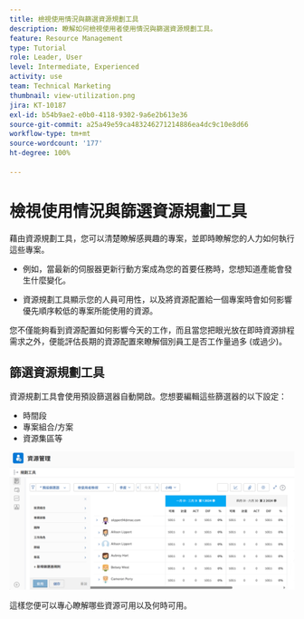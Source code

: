 ```yaml
---
title: 檢視使用情況與篩選資源規劃工具
description: 瞭解如何檢視使用者使用情況與篩選資源規劃工具。
feature: Resource Management
type: Tutorial
role: Leader, User
level: Intermediate, Experienced
activity: use
team: Technical Marketing
thumbnail: view-utilization.png
jira: KT-10187
exl-id: b54b9ae2-e0b0-4118-9302-9a6e2b613e36
source-git-commit: a25a49e59ca483246271214886ea4dc9c10e8d66
workflow-type: tm+mt
source-wordcount: '177'
ht-degree: 100%

---
```


# 檢視使用情況與篩選資源規劃工具

藉由資源規劃工具，您可以清楚瞭解感興趣的專案，並即時瞭解您的人力如何執行這些專案。

* 例如，當最新的伺服器更新行動方案成為您的首要任務時，您想知道產能會發生什麼變化。

* 資源規劃工具顯示您的人員可用性，以及將資源配置給一個專案時會如何影響優先順序較低的專案所能使用的資源。


您不僅能夠看到資源配置如何影響今天的工作，而且當您把眼光放在即時資源排程需求之外，便能評估長期的資源配置來瞭解個別員工是否工作量過多 (或過少)。

## 篩選資源規劃工具

資源規劃工具會使用預設篩選器自動開啟。您想要編輯這些篩選器的以下設定：

* 時間段
* 專案組合/方案
* 資源集區等

![資源規劃工具篩選器](assets/TRP01.png)

這樣您便可以專心瞭解哪些資源可用以及何時可用。
